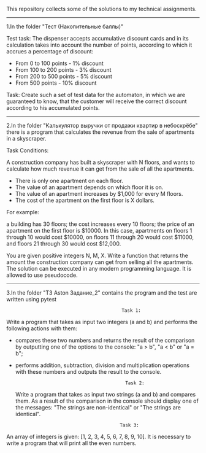 This repository collects some of the solutions to my technical assignments.

-----------------------------------------------------------------------------------------------------------------

1.In the folder "Тест (Накопительные баллы)"

   Test task:
 The dispenser accepts accumulative discount cards and in its calculation takes into account the number of points, 
   according to which it accrues a
percentage of discount:
- From 0 to 100 points - 1% discount
- From 100 to 200 points - 3% discount
- From 200 to 500 points - 5% discount
- From 500 points - 10% discount

Task: Create such a set of test data for the automaton, in which we are guaranteed to know,
that the customer will receive the correct discount according to his accumulated points.

---------------------------------------------------------------------------------------------------------------------

2.In the folder "Калькулятор выручки от продажи квартир в небоскрёбе" there is a program that calculates the revenue 
from the sale of apartments in a skyscraper.

Task Conditions:

 A construction company has built a skyscraper with N floors, and wants to calculate how much revenue it can get
from the sale of all the apartments.

- There is only one apartment on each floor.
- The value of an apartment depends on which floor it is on.
- The value of an apartment increases by $1,000 for every M floors.
- The cost of the apartment on the first floor is X dollars.

For example: 

a building has 30 floors; the cost increases every 10 floors; the price of an apartment on the first floor is $10000.
In this case, apartments on floors 1 through 10 would cost $10000, on floors 11 through 20 would cost $11000,
 and floors 21 through 30 would cost $12,000.

You are given positive integers N, M, X.
Write a function that returns the amount the construction company can get from selling all the apartments.
The solution can be executed in any modern programming language. It is allowed to use pseudocode.

-----------------------------------------------------------------------------------------------------------------------

3.In the folder "ТЗ Aston Задание_2" contains the program and the test are written using pytest

                                              Task 1:
  Write a program that takes as input two integers (a and b) and performs the following actions with them:
- compares these two numbers and returns the result of the comparison by outputting one of the options to the console:
"a > b", "a < b" or "a = b";

- performs addition, subtraction, division and multiplication operations with these numbers and outputs the result to the console.


                                              Task 2:
  Write a program that takes as input two strings (a and b) and compares them. As a result of the comparison in the
console should display one of the messages: "The strings are non-identical" or "The strings are identical".



                                            Task 3:
An array of integers is given: [1, 2, 3, 4, 5, 6, 7, 8, 9, 10]. It is necessary to write a program that will print all the
even numbers.
